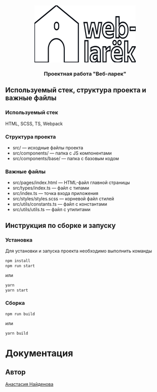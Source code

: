 <!-- BACK TO TOP LINK -->
<a name="readme-top"></a>

<!-- PROJECT LOGO -->
<br />
<div align="center">
  <a href="https://github.com/nastiknaidenova/web-larek-frontend">
    <img src="src/images/logo.svg" alt="Logo" width="320" height="180">
  </a>

  <h3 align="center">Проектная работа "Веб-ларек"</h3>
</div>

## Используемый стек, структура проекта и важные файлы 

### Используемый стек 
HTML, SCSS, TS, Webpack

### Структура проекта
- src/ — исходные файлы проекта
- src/components/ — папка с JS компонентами
- src/components/base/ — папка с базовым кодом

### Важные файлы
- src/pages/index.html — HTML-файл главной страницы
- src/types/index.ts — файл с типами
- src/index.ts — точка входа приложения
- src/styles/styles.scss — корневой файл стилей
- src/utils/constants.ts — файл с константами
- src/utils/utils.ts — файл с утилитами

## Инструкция по сборке и запуску
### Установка
Для установки и запуска проекта необходимо выполнить команды

```
npm install
npm run start
```

или

```
yarn
yarn start
```
### Сборка
```
npm run build
```

или

```
yarn build
```

# Документация


## Автор
[Анастасия Найденова](https://github.com/nastiknaidenova)